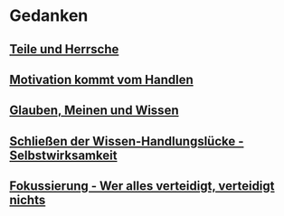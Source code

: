 # Gedanken

## [Teile und Herrsche](pages/teile-und-hersche.md)

## [Motivation kommt vom Handlen](pages/motivation-vom-handlen.md)

## [Glauben, Meinen und Wissen](pages/glauben-meinen-wissen)

## [Schließen der Wissen-Handlungslücke - Selbstwirksamkeit](pages/selbstwirksamkeit)

## [Fokussierung - Wer alles verteidigt, verteidigt nichts](pages/fokussierung.md)
